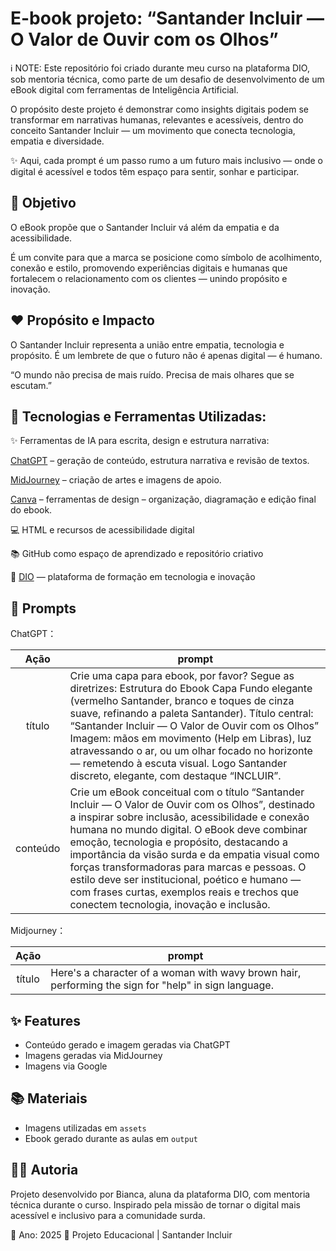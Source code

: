 # E-book projeto: “Santander Incluir — O Valor de Ouvir com os Olhos”
ℹ️ NOTE: Este repositório foi criado durante meu curso na plataforma DIO, sob mentoria técnica, como parte de um desafio de desenvolvimento de um eBook digital com ferramentas de Inteligência Artificial.

O propósito deste projeto é demonstrar como insights digitais podem se transformar em narrativas humanas, relevantes e acessíveis, dentro do conceito Santander Incluir — um movimento que conecta tecnologia, empatia e diversidade.

✨ Aqui, cada prompt é um passo rumo a um futuro mais inclusivo — onde o digital é acessível e todos têm espaço para sentir, sonhar e participar.

## 🎯 Objetivo

O eBook propõe que o Santander Incluir vá além da empatia e da acessibilidade.

É um convite para que a marca se posicione como símbolo de acolhimento, conexão e estilo, promovendo experiências digitais e humanas que fortalecem o relacionamento com os clientes — unindo propósito e inovação.

## ❤️ Propósito e Impacto

O Santander Incluir representa a união entre empatia, tecnologia e propósito.
É um lembrete de que o futuro não é apenas digital — é humano.

“O mundo não precisa de mais ruído.
Precisa de mais olhares que se escutam.”


## 🧩  Tecnologias e Ferramentas Utilizadas:

✨ Ferramentas de IA para escrita, design e estrutura narrativa:

[ChatGPT](https://chatgpt.com/) – geração de conteúdo, estrutura narrativa e revisão de textos.

[MidJourney](https://www.midjourney.com/app/) – criação de artes e imagens de apoio.

[Canva](https://www.canva.com/) – ferramentas de design – organização, diagramação e edição final do ebook.

💻 HTML e recursos de acessibilidade digital

📚 GitHub como espaço de aprendizado e repositório criativo

🧠 [DIO](https://www.dio.me/) — plataforma de formação em tecnologia e inovação


## 🧠 Prompts


ChatGPT：

|   Ação   | prompt                                                                                                                                                                                                                                                                         |
| :------: | ------------------------------------------------------------------------------------------------------------------------------------------------------------------------------------------------------------------------------------------------------------------------------ |
|  título  |Crie uma capa para ebook, por favor? Segue as diretrizes: Estrutura do Ebook Capa Fundo elegante (vermelho Santander, branco e toques de cinza suave, refinando a paleta Santander). Título central: “Santander Incluir — O Valor de Ouvir com os Olhos” Imagem: mãos em movimento (Help em Libras), luz atravessando o ar, ou um olhar focado no horizonte — remetendo à escuta visual. Logo Santander discreto, elegante, com destaque “INCLUIR”.                                                      |
| conteúdo | Crie um eBook conceitual com o título “Santander Incluir — O Valor de Ouvir com os Olhos”, destinado a inspirar sobre inclusão, acessibilidade e conexão humana no mundo digital. O eBook deve combinar emoção, tecnologia e propósito, destacando a importância da visão surda e da empatia visual como forças transformadoras para marcas e pessoas. O estilo deve ser institucional, poético e humano — com frases curtas, exemplos reais e trechos que conectem tecnologia, inovação e inclusão.|


Midjourney：

|  Ação  | prompt                                                                                 |
| :----: | -------------------------------------------------------------------------------------- |
| título | Here's a character of a woman with wavy brown hair, performing the sign for "help" in sign language.  |


## ✨ Features

- Conteúdo gerado e imagem geradas via ChatGPT
- Imagens geradas via MidJourney
- Imagens via Google

## 📚 Materiais

- Imagens utilizadas em `assets`
- Ebook gerado durante as aulas em `output`

## 👩‍💻 Autoria

Projeto desenvolvido por Bianca, aluna da plataforma DIO, com mentoria técnica durante o curso.
Inspirado pela missão de tornar o digital mais acessível e inclusivo para a comunidade surda.

📅 Ano: 2025
📍 Projeto Educacional | Santander Incluir


